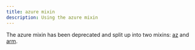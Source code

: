 ```yaml
---
title: azure mixin
description: Using the azure mixin
---
```


The azure mixin has been deprecated and split up into two mixins: [az](/mixins/az/) and [arm](/mixins/arm/).
